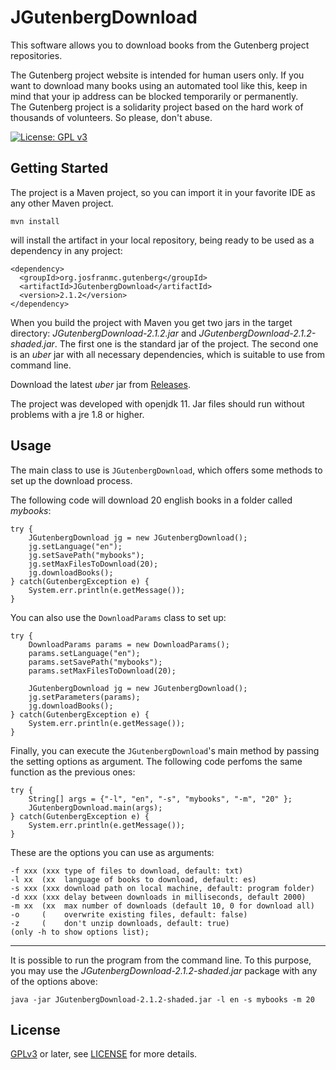 # JGutenbergDownload
This software allows you to download books from the Gutenberg project repositories.  

The Gutenberg project website is intended for human users only. If you want to download many books using an automated tool like this, keep in mind that your ip address can be blocked temporarily or permanently.  
The Gutenberg project is a solidarity project based on the hard work of thousands of volunteers. So please, don't abuse.

[![License: GPL v3](https://img.shields.io/badge/License-GPLv3-blue.svg)](https://www.gnu.org/licenses/gpl-3.0)

## Getting Started

The project is a Maven project, so you can import it in your favorite IDE as any other Maven project.

~~~
mvn install
~~~

will install the artifact in your local repository, being ready to be used as a dependency in any project:

~~~
<dependency>
  <groupId>org.josfranmc.gutenberg</groupId>
  <artifactId>JGutenbergDownload</artifactId>
  <version>2.1.2</version>
</dependency>
~~~

When you build the project with Maven you get two jars in the target directory: _JGutenbergDownload-2.1.2.jar_ and _JGutenbergDownload-2.1.2-shaded.jar_. The first one is the standard jar of the project. The second one is an _uber_ jar with all necessary dependencies, which is suitable to use from command line.    

Download the latest _uber_ jar from [Releases](https://github.com/josfranmc/JGutenbergDownload/releases).

The project was developed with openjdk 11. Jar files should run without problems with a jre 1.8 or higher.

## Usage

The main class to use is `JGutenbergDownload`, which offers some methods to set up the download process.

The following code will download 20 english books in a folder called _mybooks_:  

~~~
try {
    JGutenbergDownload jg = new JGutenbergDownload();
    jg.setLanguage("en");
    jg.setSavePath("mybooks");
    jg.setMaxFilesToDownload(20);
    jg.downloadBooks();
} catch(GutenbergException e) {
    System.err.println(e.getMessage());
}
~~~

You can also use the `DownloadParams` class to set up:  

~~~
try {
    DownloadParams params = new DownloadParams();
    params.setLanguage("en");
    params.setSavePath("mybooks");
    params.setMaxFilesToDownload(20);
    
    JGutenbergDownload jg = new JGutenbergDownload();
    jg.setParameters(params);
    jg.downloadBooks();
} catch(GutenbergException e) {
    System.err.println(e.getMessage());
}
~~~

Finally, you can execute the `JGutenbergDownload`'s main method by passing the setting options as argument. The following code perfoms the same function as the previous ones:  

~~~
try {
    String[] args = {"-l", "en", "-s", "mybooks", "-m", "20" };
    JGutenbergDownload.main(args);
} catch(GutenbergException e) {
    System.err.println(e.getMessage());
}
~~~

These are the options you can use as arguments:  

~~~
-f xxx (xxx type of files to download, default: txt)
-l xx  (xx  language of books to download, default: es)
-s xxx (xxx download path on local machine, default: program folder)
-d xxx (xxx delay between downloads in milliseconds, default 2000)
-m xx  (xx  max number of downloads (default 10, 0 for download all)
-o     (    overwrite existing files, default: false)
-z     (    don't unzip downloads, default: true)
(only -h to show options list);
~~~

---

It is possible to run the program from the command line. To this purpose, you may use the _JGutenbergDownload-2.1.2-shaded.jar_ package with any of the options above:

~~~
java -jar JGutenbergDownload-2.1.2-shaded.jar -l en -s mybooks -m 20
~~~

## License

[GPLv3](https://www.gnu.org/licenses/gpl-3.0) or later, see
[LICENSE](LICENSE) for more details.
